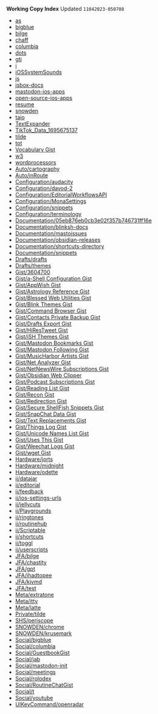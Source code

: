 **Working Copy Index**
Updated `11042023-050708`

- [as](https://github.com/extratone/as)
- [bigblue](https://github.com/extratone/bigblue)
- [bilge](https://github.com/extratone/bilge)
- [chaff](https://github.com/extratone/chaff)
- [columbia](https://github.com/extratone/columbia)
- [dots](https://github.com/extratone/dots)
- [gti](https://github.com/extratone/gti)
- [i](https://github.com/extratone/i)
- [iOSSystemSounds](https://github.com/extratone/iOSSystemSounds)
- [js](https://github.com/extratone/js)
- [jsbox-docs](https://github.com/extratone/jsbox-docs)
- [mastodon-ios-apps](https://github.com/extratone/mastodon-ios-apps)
- [open-source-ios-apps](https://github.com/dkhamsing/open-source-ios-apps)
- [resume](https://github.com/extratone/resume)
- [snowden](https://github.com/extratone/snowden)
- [taio](https://github.com/extratone/taio)
- [TextExpander](https://github.com/extratone/TextExpander)
- [TikTok_Data_1695675137]()
- [tilde](https://github.com/extratone/tilde)
- [tot](https://github.com/extratone/tot)
- [Vocabulary Gist]()
- [w3](https://github.com/extratone/w3)
- [wordprocessors](https://github.com/softwarehistorysociety/wordprocessors)
- [Auto/cartography](https://github.com/extratone/cartography)
- [Auto/inRoute](https://github.com/extratone/inRoute)
- [Configuration/audacity](https://github.com/extratone/audacity)
- [Configuration/davod-2]()
- [Configuration/EditorialWorkflowsAPI](https://github.com/softwarehistorysociety/EditorialWorkflowDirectoryAPI)
- [Configuration/MonaSettings](https://github.com/extratone/MonaSettings)
- [Configuration/snippets](https://github.com/blinksh/snippets)
- [Configuration/terminology](https://github.com/extratone/terminology)
- [Documentation/05eb876eb0cb3e02f357b746731ff16e]()
- [Documentation/blinksh-docs](https://github.com/extratone/blinksh-docs)
- [Documentation/mastoissues](https://codeberg.org/extratone/mastoissues)
- [Documentation/obsidian-releases](https://github.com/obsidianmd/obsidian-releases)
- [Documentation/shortcuts-directory](https://github.com/bradsiefert/shortcuts-directory)
- [Documentation/snippets](https://github.com/extratone/snippets)
- [Drafts/drafts](https://github.com/extratone/drafts)
- [Drafts/themes](https://github.com/bryanscarolina/themes)
- [Gist/3604700](https://gitlab.com/snippets/3604700)
- [Gist/a-Shell Configuration Gist]()
- [Gist/AppWish Gist]()
- [Gist/Astrology Reference Gist]()
- [Gist/Blessed Web Utilities Gist]()
- [Gist/Blink Themes Gist]()
- [Gist/Command Browser Gist]()
- [Gist/Contacts Private Backup Gist]()
- [Gist/Drafts Export Gist]()
- [Gist/HiResTweet Gist]()
- [Gist/iSH Themes Gist]()
- [Gist/Mastodon Bookmarks Gist]()
- [Gist/Mastodon Following Gist]()
- [Gist/MusicHarbor Artists Gist]()
- [Gist/Net Analyzer Gist]()
- [Gist/NetNewsWire Subscriptions Gist]()
- [Gist/Obsidian Web Clipper]()
- [Gist/Podcast Subscriptions Gist]()
- [Gist/Reading List Gist]()
- [Gist/Recon Gist]()
- [Gist/Redirection Gist]()
- [Gist/Secure ShellFish Snippets Gist]()
- [Gist/SnapChat Data Gist]()
- [Gist/Text Replacements Gist]()
- [Gist/Things Log Gist]()
- [Gist/Unicode Names List Gist]()
- [Gist/Uses This Gist]()
- [Gist/Weechat Logs Gist]()
- [Gist/wget Gist]()
- [Hardware/jorts](https://github.com/extratone/jorts)
- [Hardware/midnight](https://github.com/extratone/midnight)
- [Hardware/odette](https://github.com/extratone/odette)
- [ii/datajar](https://github.com/extratone/datajar)
- [ii/editorial](https://github.com/extratone/editorial)
- [ii/feedback](https://github.com/extratone/feedback)
- [ii/ios-settings-urls](https://github.com/FifiTheBulldog/ios-settings-urls)
- [ii/jellycuts](https://github.com/extratone/jellycuts)
- [ii/Playgrounds](https://codeberg.org/extratone/Playgrounds)
- [ii/ringtones](https://github.com/extratone/ringtones)
- [ii/routinehub](https://github.com/extratone/routinehub)
- [ii/Scriptable](https://gitlab.com/DavidBlue/Scriptable)
- [ii/shortcuts](https://github.com/extratone/shortcuts)
- [ii/toggl](https://codeberg.org/extratone/toggl)
- [ii/userscripts](https://github.com/extratone/userscripts)
- [JFA/bilge](https://codeberg.org/extratone/bilge)
- [JFA/chastity](https://github.com/extratone/chastity)
- [JFA/gpt](https://github.com/extratone/gpt)
- [JFA/ihadtopee]()
- [JFA/kjvmd](https://github.com/extratone/kjvmd)
- [JFA/test](https://github.com/extratone/test)
- [Meta/extratone](https://github.com/extratone/extratone)
- [Meta/itty](https://github.com/extratone/itty)
- [Meta/latte](https://github.com/extratone/latte)
- [Private/tilde](https://github.com/extratone/tilde)
- [SHS/periscope](https://github.com/extratone/periscope)
- [SNOWDEN/chrome](https://github.com/extratone/chrome)
- [SNOWDEN/krusemark](https://github.com/extratone/krusemark)
- [Social/bigblue](https://github.com/extratone/bigblue)
- [Social/columbia](https://github.com/extratone/columbia)
- [Social/GuestbookGist]()
- [Social/jab]()
- [Social/mastodon-init](https://github.com/extratone/mastodon-init)
- [Social/meetings](https://github.com/swicg/meetings)
- [Social/rolodex](https://github.com/extratone/rolodex)
- [Social/RoutineChatGist]()
- [Social/t](https://github.com/extratone/t)
- [Social/youtube](https://github.com/extratone/youtube)
- [UIKeyCommand/openradar](https://github.com/timburks/openradar)